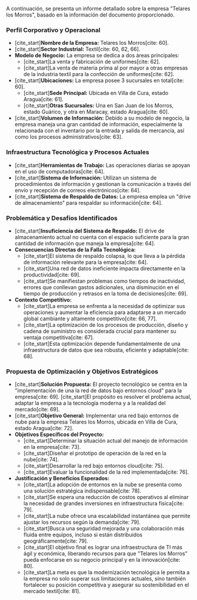 A continuación, se presenta un informe detallado sobre la empresa "Telares los Morros", basado en la información del documento proporcionado.

### **Perfil Corporativo y Operacional**

* [cite_start]**Nombre de la Empresa:** Telares los Morros[cite: 60].
* [cite_start]**Sector Industrial:** Textil[cite: 60, 62, 66].
* **Modelo de Negocio:** La empresa se dedica a dos áreas principales:
    * [cite_start]La venta y fabricación de uniformes[cite: 62].
    * [cite_start]La venta de materia prima al por mayor a otras empresas de la industria textil para la confección de uniformes[cite: 62].
* [cite_start]**Ubicaciones:** La empresa posee 3 sucursales en total[cite: 60].
    * [cite_start]**Sede Principal:** Ubicada en Villa de Cura, estado Aragua[cite: 61].
    * [cite_start]**Otras Sucursales:** Una en San Juan de los Morros, estado Guárico, y otra en Maracay, estado Aragua[cite: 60].
* [cite_start]**Volumen de Información:** Debido a su modelo de negocio, la empresa maneja una gran cantidad de información, especialmente la relacionada con el inventario por la entrada y salida de mercancía, así como los procesos administrativos[cite: 63].

### **Infraestructura Tecnológica y Procesos Actuales**

* [cite_start]**Herramientas de Trabajo:** Las operaciones diarias se apoyan en el uso de computadoras[cite: 64].
* [cite_start]**Sistema de Información:** Utilizan un sistema de procedimientos de información y gestionan la comunicación a través del envío y recepción de correos electrónicos[cite: 64].
* [cite_start]**Sistema de Respaldo de Datos:** La empresa emplea un "drive de almacenamiento" para respaldar su información[cite: 64].

### **Problemática y Desafíos Identificados**

* [cite_start]**Insuficiencia del Sistema de Respaldo:** El drive de almacenamiento actual no cuenta con el espacio suficiente para la gran cantidad de información que maneja la empresa[cite: 64].
* **Consecuencias Directas de la Falla Tecnológica:**
    * [cite_start]El sistema de respaldo colapsa, lo que lleva a la pérdida de información relevante para la empresa[cite: 64].
    * [cite_start]Una red de datos ineficiente impacta directamente en la productividad[cite: 69].
    * [cite_start]Se manifiestan problemas como tiempos de inactividad, errores que conllevan gastos adicionales, una disminución en el tiempo de producción y retrasos en la toma de decisiones[cite: 69].
* **Contexto Competitivo:**
    * [cite_start]La empresa se enfrenta a la necesidad de optimizar sus operaciones y aumentar la eficiencia para adaptarse a un mercado global cambiante y altamente competitivo[cite: 66, 77].
    * [cite_start]La optimización de los procesos de producción, diseño y cadena de suministro es considerada crucial para mantener su ventaja competitiva[cite: 67].
    * [cite_start]Esta optimización depende fundamentalmente de una infraestructura de datos que sea robusta, eficiente y adaptable[cite: 68].

### **Propuesta de Optimización y Objetivos Estratégicos**

* [cite_start]**Solución Propuesta:** El proyecto tecnológico se centra en la "implementación de una la red de datos bajo entornos cloud" para la empresa[cite: 69]. [cite_start]El propósito es resolver el problema actual, adaptar la empresa a la tecnología moderna y a la realidad del mercado[cite: 69].
* [cite_start]**Objetivo General:** Implementar una red bajo entornos de nube para la empresa Telares los Morros, ubicada en Villa de Cura, estado Aragua[cite: 72].
* **Objetivos Específicos del Proyecto:**
    * [cite_start]Determinar la situación actual del manejo de información en la empresa[cite: 73].
    * [cite_start]Diseñar el prototipo de operación de la red en la nube[cite: 74].
    * [cite_start]Desarrollar la red bajo entornos cloud[cite: 75].
    * [cite_start]Evaluar la funcionalidad de la red implementada[cite: 76].
* **Justificación y Beneficios Esperados:**
    * [cite_start]La adopción de entornos en la nube se presenta como una solución estratégica indispensable[cite: 78].
    * [cite_start]Se espera una reducción de costos operativos al eliminar la necesidad de grandes inversiones en infraestructura física[cite: 79].
    * [cite_start]La nube ofrece una escalabilidad instantánea que permite ajustar los recursos según la demanda[cite: 79].
    * [cite_start]Busca una seguridad mejorada y una colaboración más fluida entre equipos, incluso si están distribuidos geográficamente[cite: 79].
    * [cite_start]El objetivo final es lograr una infraestructura de TI más ágil y económica, liberando recursos para que "Telares los Morros" pueda enfocarse en su negocio principal y en la innovación[cite: 80].
    * [cite_start]La meta es que la modernización tecnológica le permita a la empresa no solo superar sus limitaciones actuales, sino también fortalecer su posición competitiva y asegurar su sostenibilidad en el mercado textil[cite: 81].